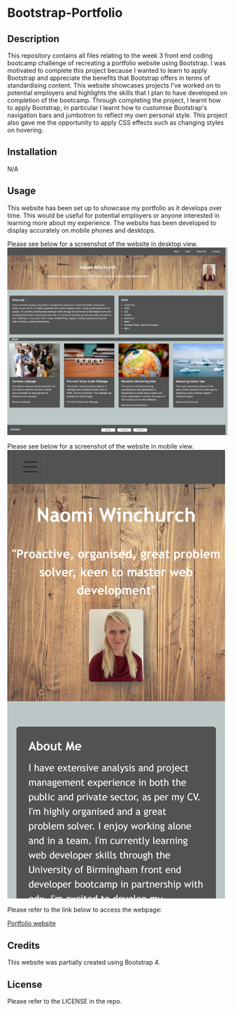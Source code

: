 # Bootstrap-Portfolio

## Description

This repository contains all files relating to the week 3 front end coding bootcamp challenge of recreating a portfolio website using Bootstrap. I was motivated to complete this project because I wanted to learn to apply Bootstrap and appreciate the benefits that Bootstrap offers in terms of standardising content. This website showcases projects I've worked on to potential employers and highlights the skills that I plan to have developed on completion of the bootcamp. Through completing the project, I learnt how to apply Bootstrap, in particular I learnt how to customise Bootstrap's navigation bars and jumbotron to reflect my own personal style. This project also gave me the opportunity to apply CSS effects such as changing styles on hovering.

## Installation

N/A

## Usage

This website has been set up to showcase my portfolio as it develops over time. This would be useful for potential employers or anyone interested in learning more about my experience. The website has been developed to display accurately on mobile phones and desktops.

Please see below for a screenshot of the website in desktop view.
![Porfolio webpage desktop view](Screenshot-desktop.jpeg)

Please see below for a screenshot of the website in mobile view.
![Porfolio webpage mobile view](Screenshot-mobile.jpeg)

Please refer to the link below to access the webpage:

[Portfolio website](https://nwinch1512.github.io/Bootstrap-Portfolio/ "Visit Naomi Winchurch portfolio website")

## Credits

This website was partially created using Bootstrap 4.

## License

Please refer to the LICENSE in the repo.
